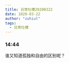 ```yaml
---
title: 日常吐槽20200322
date: 1020-03-22
author: "zuhiul"
tags:
  - 日常吐槽
---
```


### 14:44

谁又知道孤独和自由的区别呢？
